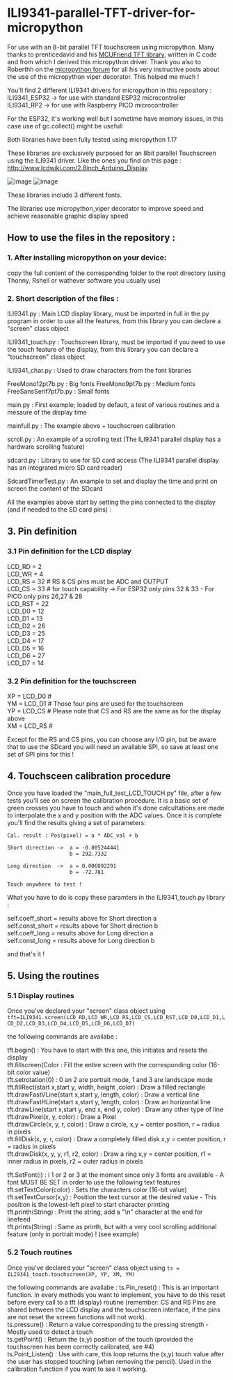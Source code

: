 # ILI9341-parallel-TFT-driver-for-micropython
For use with an 8-bit parallel TFT touchscreen using micropython. Many thanks to prenticedavid and his [MCUFriend TFT library](https://github.com/prenticedavid/MCUFRIEND_kbv), written in C code and from which I derived this micropython driver.
Thank you also to Roberthh on the [micropython forum](https://forum.micropython.org/viewtopic.php?f=14&t=10986) for all his very instructive posts about the use of the micropython viper decorator. This helped me much !


You'll find 2 different ILI9341 drivers for micropython in this repository :<br/>
ILI9341_ESP32 -> for use with standard ESP32 microcontroller<br/>
ILI9341_RP2 -> for use with Raspberry PICO microcontroller<br/>

For the ESP32, it's working well but I sometime have memory issues, in this case use of gc.collect() might be usefull

Both libraries have been fully tested using micropython 1.17

These libraries are exclusively purposed for an 8bit parallel Touchscreen using the ILI9341 driver. Like the ones you find on this page : http://www.lcdwiki.com/2.8inch_Arduino_Display

![image](https://user-images.githubusercontent.com/47264131/147507578-3d2a8c01-93e7-4cd0-803f-171dec1e2802.png)
![image](https://user-images.githubusercontent.com/47264131/147507527-66f6f21a-32bc-4388-a9a0-2f678eb2a71b.png)


These libraries include 3 different fonts.

The libraries use micropython_viper decorator to improve speed and achieve reasonable graphic display speed

## How to use the files in the repository :

### 1. After installing micropython on your device:
copy the full content of the corresponding folder to the root directory (using Thonny, Rshell or wathever software you usually use)

### 2. Short description of the files :

ILI9341.py : Main LCD display library, must be imported in full in the py program in order to use all the features, from this library you can declare a "screen" class object

ILI9341_touch.py : Touchscreen library, must be imported if you need to use the touch feature of the display, from this library you can declare a "touchscreen" class object

ILI9341_char.py : Used to draw characters from the font libraries

FreeMono12pt7b.py : Big fonts
FreeMono9pt7b.py : Medium fonts
FreeSansSerif7pt7b.py : Small fonts

main.py : First example; loaded by default, a test of various routines and a mesaure of the display time

mainfull.py : The example above + touchscreen calibration

scroll.py : An example of a scrolling text (The ILI9341 parallel display has a hardware scrolling feature)

sdcard.py : Library to use for SD card access (The ILI9341 parallel display has an integrated micro SD card reader)

SdcardTimerTest.py : An example to set and display the time and print on screen the content of the SDcard

All the examples above start by setting the pins connected to the display (and if needed to the SD card pins) :

## 3. Pin definition

### 3.1 Pin definition for the LCD display
LCD_RD = 2<br/>
LCD_WR = 4<br/>
LCD_RS = 32   # RS & CS pins must be ADC and OUTPUT<br/>
LCD_CS = 33   # for touch capability -> For ESP32 only pins 32 & 33 - For PICO only pins 26,27 & 28<br/>
LCD_RST = 22<br/>
LCD_D0 = 12<br/>
LCD_D1 = 13<br/>
LCD_D2 = 26<br/>
LCD_D3 = 25<br/>
LCD_D4 = 17<br/>
LCD_D5 = 16<br/>
LCD_D6 = 27<br/>
LCD_D7 = 14<br/>

### 3.2 Pin definition for the touchscreen

XP = LCD_D0   #<br/>
YM = LCD_D1   #  Those four pins are used for the touchscreen<br/>
YP = LCD_CS   #  Please note that CS and RS are the same as for the display above<br/>
XM = LCD_RS   #<br/>

Except for the RS and CS pins, you can choose any I/O pin, but be aware that to use the SDcard you will need an available SPI, so save at least one set of SPI pins for this !

## 4. Touchsceen calibration procedure

Once you have loaded the "main_full_test_LCD_TOUCH.py" file, after a few tests you'll see on screen the calibration procédure. It is a basic set of green crosses you have to touch and when it's done calcultations are made to interpolate the x and y position with the ADC values.
Once it is complete you'll find the results giving a set of parameters:
```
Cal. result : Pos(pixel) = a * ADC_val + b

Short direction ->  a = -0.005244441
                    b = 292.7332

Long direction  ->  a = 0.006892291
                    b = -72.781

Touch anywhere to test !
```
What you have to do is copy these paramters in the ILI9341_touch.py library :

 self.coeff_short = results above for Short direction a<br/>
 self.const_short = results above for Short direction b<br/>
 self.coeff_long = results above for Long direction a<br/>
 self.const_long = results above for Long direction b<br/>
 
 and that's it !
 
 ## 5. Using the routines
 
 ### 5.1 Display routines
 
 Once you've declared your "screen" class object using ```tft=ILI9341.screen(LCD_RD,LCD_WR,LCD_RS,LCD_CS,LCD_RST,LCD_D0,LCD_D1,LCD_D2,LCD_D3,LCD_D4,LCD_D5,LCD_D6,LCD_D7)```
 
the following commands are availabe :

tft.begin() : You have to start with this one, this initiates and resets the display<br/>
tft.fillscreen(Color : Fill the entire screen with the corresponding color (16-bit color value)<br/>
tft.setrotation(0) : 0 an 2 are portrait mode, 1 and 3 are landscape mode<br/>
tft.fillRect(start x,start y, width, height ,color) : Draw a filled rectangle<br/>
tft.drawFastVLine(start x,start y, length, color) : Draw a vertical line<br/>
tft.drawFastHLine(start x,start y, length, color) : Draw an horizontal line<br/>
tft.drawLine(start x,start y, end x, end y, color) : Draw any other type of line<br/>
tft.drawPixel(x, y, color) : Draw a Pixel<br/>
tft.drawCircle(x, y, r, color) : Draw a circle, x,y = center position, r = radius in pixels<br/>
tft.fillDisk(x, y, r, color) : Draw a completely filled disk x,y = center position, r = radius in pixels<br/>
tft.drawDisk(x, y, y, r1, r2, color) : Draw a ring x,y = center position, r1 = inner radius in pixels, r2 = outer radius in pixels<br/>

tft.SetFont(i) : i 1 or 2 or 3 at the moment since only 3 fonts are available - A font MUST BE SET in order to use the following text features<br/>
tft.setTextColor(color) : Sets the characters color (16-bit value)<br/>
tft.setTextCursor(x,y) : Position the text cursor at the desired value - This position is the lowest-left pixel to start character printing<br/>
tft.printh(String) : Print the string, add a "\n" character at the end for linefeed<br/>
tft.prints(String) : Same as printh, but with a very cool scrolling additional feature (only in portrait mode) ! (see example)<br/>

### 5.2 Touch routines

Once you've declared your "screen" class object using ```ts = ILI9341_touch.touchscreen(XP, YP, XM, YM) ```
 
the following commands are availabe :
ts.Pin_reset() : This is an important function. in every methods you want to implement, you have to do this reset before every call to a tft (display) routine (remember: CS and RS Pins are shared between the LCD display and the touchscreen interface, if the pins are not reset the screen functions will not work).<br/>
ts.pressure() : Return a value corresponding to the pressing strength - Mostly used to detect a touch <br/>
ts.getPoint() : Return the (x,y) position of the touch (provided the touchscreen has been correctly calibrated, see #4) <br/>
ts.Point_Listen() : Use with care, this loop returns the (x,y) touch value after the user has stopped touching (when removing the pencil). Used in the calibration function if you want to see it working.<br/>
